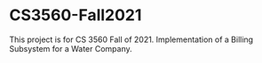 # CS3560-Fall2021
This project is for CS 3560 Fall of 2021. Implementation of a Billing Subsystem for a Water Company.
